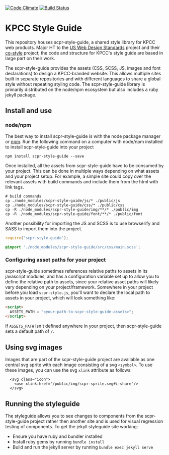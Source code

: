 [![Code Climate](https://codeclimate.com/github/SCPR/scpr-style-guide/badges/gpa.svg)](https://codeclimate.com/github/SCPR/scpr-style-guide)
[![Build Status](https://travis-ci.org/SCPR/scpr-style-guide.svg?branch=master)](https://travis-ci.org/SCPR/scpr-style-guide)

# KPCC Style Guide
This repository houses scpr-style-guide, a shared style library for KPCC web products. Major HT to the [US Web Design Standards](https://github.com/18F/web-design-standards) project and their [cg-style](https://github.com/18F/cg-style) project; the code and structure for KPCC's style guide are based in large part on their work.

The scpr-style-guide provides the assets (CSS, SCSS, JS, images and font declarations) to design a KPCC-branded website. This allows multiple sites built in separate repositories and with different languages to share a global style without repeating styling code. The scpr-style-guide library is primarily distributed on the node/npm ecosystem but also includes a ruby jekyll package.

## Install and use
### node/npm
The best way to install scpr-style-guide is with the node package manager or [npm](https://www.npmjs.com/). Run the following command on a computer with node/npm installed to install scpr-style-guide into your project

```
npm install scpr-style-guide --save
```

Once installed, all the assets from scpr-style-guide have to be consumed by your project. This can be done in multiple ways depending on what assets and your project setup. For example, a simple site could copy over the relevant assets with build commands and include them from the html with link tags.

```
# build commands
cp ./node_modules/scpr-style-guide/js/* ./public/js
cp ./node_modules/scpr-style-guide/css/* ./public/css
cp -R ./node_modules/scpr-style-guide/img/**/* ./public/img
cp -R ./node_modules/scpr-style-guide/font/**/* ./public/font
```

Another possibility for importing the JS and SCSS is to use browserify and SASS to import them into the project.

```js
require('scpr-style-guide');
```

```css
@import './node_modules/scpr-style-guide/src/css/main.scss';
```

### Configuring asset paths for your project
scpr-style-guide sometimes references relative paths to assets in its javascript modules, and has a configuration variable set up to allow you to define the relative path to assets, since your relative asset paths will likely vary depending on your project/framework. Somewhere in your project before you load `scpr-style.js`, you'll want to declare the local path to assets in your project, which will look something like:

```html
<script>
  ASSETS_PATH = "<your-path-to-scpr-style-guide-assets>";
</script>
```

If `ASSETS_PATH` isn't defined anywhere in your project, then scpr-style-guide sets a default path of `/`.

## Using svg images
Images that are part of the scpr-style-guide project are available as one central svg sprite with each image consisting of a svg `<symbol>`. To use these images, you can use the svg `xlink` attribute as follows:
```
  <svg class="icon">
    <use xlink:href="/public/img/scpr-sprite.svg#i-share"/>
  </svg>
```

## Running the styleguide
The styleguide allows you to see changes to components from the scpr-style-guide project rather then another site and is used for visual regression testing of components. To get the jekyll styleguide site working:

- Ensure you have ruby and bundler installed
- Install ruby gems by running `bundle install`
- Build and run the jekyll server by running `bundle exec jekyll serve`

